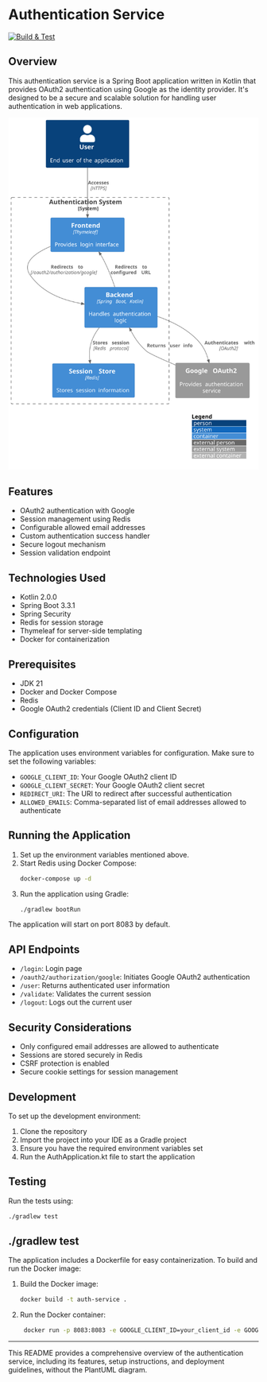 # Authentication Service

[![Build & Test](https://github.com/ktenman/auth/actions/workflows/ci.yml/badge.svg)](https://github.com/ktenman/auth/actions/workflows/ci.yml)

## Overview

This authentication service is a Spring Boot application written in Kotlin that provides OAuth2 authentication using
Google as the identity provider. It's designed to be a secure and scalable solution for handling user authentication in
web applications.

![System Architecture](./screenshots/architecture.svg)

## Features

- OAuth2 authentication with Google
- Session management using Redis
- Configurable allowed email addresses
- Custom authentication success handler
- Secure logout mechanism
- Session validation endpoint

## Technologies Used

- Kotlin 2.0.0
- Spring Boot 3.3.1
- Spring Security
- Redis for session storage
- Thymeleaf for server-side templating
- Docker for containerization

## Prerequisites

- JDK 21
- Docker and Docker Compose
- Redis
- Google OAuth2 credentials (Client ID and Client Secret)

## Configuration

The application uses environment variables for configuration. Make sure to set the following variables:

- `GOOGLE_CLIENT_ID`: Your Google OAuth2 client ID
- `GOOGLE_CLIENT_SECRET`: Your Google OAuth2 client secret
- `REDIRECT_URI`: The URI to redirect after successful authentication
- `ALLOWED_EMAILS`: Comma-separated list of email addresses allowed to authenticate

## Running the Application

1. Set up the environment variables mentioned above.
2. Start Redis using Docker Compose:
   ```bash
   docker-compose up -d
    ```
3. Run the application using Gradle:
   ```bash
   ./gradlew bootRun
   ```

The application will start on port 8083 by default.

## API Endpoints

* `/login`: Login page
* `/oauth2/authorization/google`: Initiates Google OAuth2 authentication
* `/user`: Returns authenticated user information
* `/validate`: Validates the current session
* `/logout`: Logs out the current user

## Security Considerations

- Only configured email addresses are allowed to authenticate
- Sessions are stored securely in Redis
- CSRF protection is enabled
- Secure cookie settings for session management

## Development

To set up the development environment:

1. Clone the repository
2. Import the project into your IDE as a Gradle project
3. Ensure you have the required environment variables set
4. Run the AuthApplication.kt file to start the application

## Testing

Run the tests using:
```bash
./gradlew test
```

## ./gradlew test

The application includes a Dockerfile for easy containerization. To build and run the Docker image:

1. Build the Docker image:
   ```bash
   docker build -t auth-service .
   ```

2. Run the Docker container:
   ```bash
    docker run -p 8083:8083 -e GOOGLE_CLIENT_ID=your_client_id -e GOOGLE_CLIENT_SECRET=your_client_secret -e REDIRECT_URI=your_redirect_uri -e ALLOWED_EMAILS=allowed@email.com auth-service
    ```

---

This README provides a comprehensive overview of the authentication service, including its features, setup instructions,
and deployment guidelines, without the PlantUML diagram.
